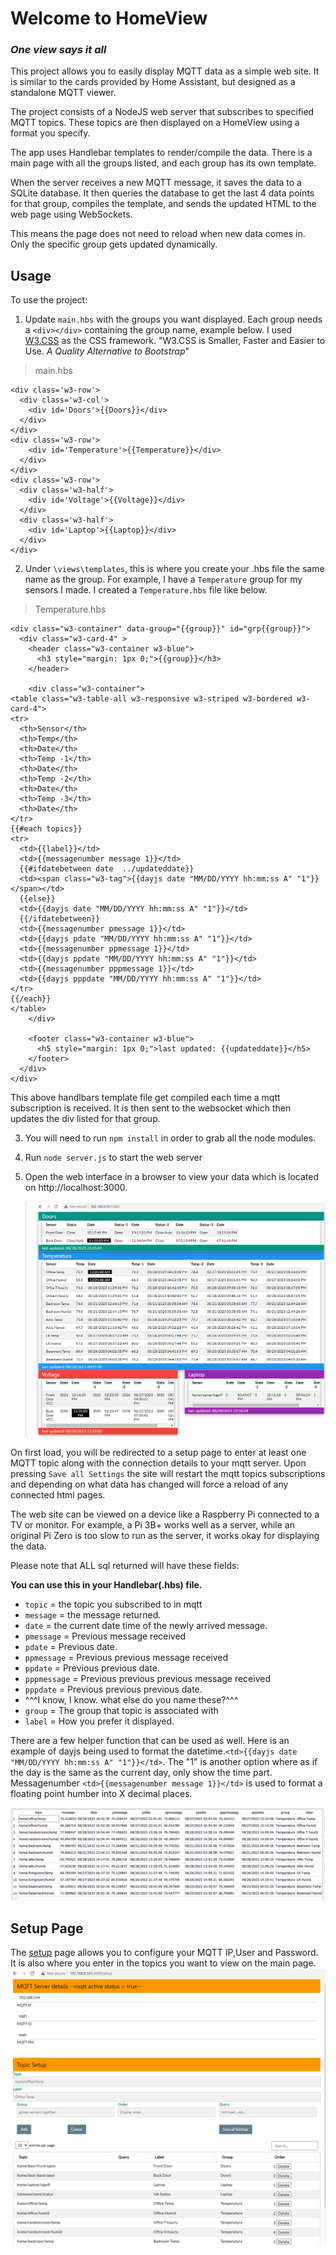# Welcome to HomeView

### _One view says it all_

This project allows you to easily display MQTT data as a simple web site. It is similar to the cards provided by Home Assistant, but designed as a standalone MQTT viewer.

The project consists of a NodeJS web server that subscribes to specified MQTT topics. These topics are then displayed on a HomeView using a format you specify.

The app uses Handlebar templates to render/compile the data. There is a main page with all the groups listed, and each group has its own template.

When the server receives a new MQTT message, it saves the data to a SQLite database. It then queries the database to get the last 4 data points for that group, compiles the template, and sends the updated HTML to the web page using WebSockets.

This means the page does not need to reload when new data comes in. Only the specific group gets updated dynamically.

## Usage

To use the project:

1. Update `main.hbs` with the groups you want displayed. Each group needs a `<div></div>` containing the group name, example below. I used [W3.CSS](https://www.w3schools.com/w3css/default.asp) as the CSS framework. "W3.CSS is Smaller, Faster and Easier to Use. _A Quality Alternative to Bootstrap_"

> main.hbs

```
<div class='w3-row'>
  <div class='w3-col'>
    <div id='Doors'>{{Doors}}</div>
  </div>
</div>
<div class='w3-row'>
    <div id='Temperature'>{{Temperature}}</div>
  </div>
</div>
<div class='w3-row'>
  <div class='w3-half'>
    <div id='Voltage'>{{Voltage}}</div>
  </div>
  <div class='w3-half'>
    <div id='Laptop'>{{Laptop}}</div>
  </div>
</div>
```

2. Under `\views\templates`, this is where you create your .hbs file the same name as the group. For example, I have a `Temperature` group for my sensors I made. I created a `Temperature.hbs` file like below.

> Temperature.hbs

```
<div class="w3-container" data-group="{{group}}" id="grp{{group}}">
  <div class="w3-card-4" >
    <header class="w3-container w3-blue">
      <h3 style="margin: 1px 0;">{{group}}</h3>
    </header>

    <div class="w3-container">
<table class="w3-table-all w3-responsive w3-striped w3-bordered w3-card-4">
<tr>
  <th>Sensor</th>
  <th>Temp</th>
  <th>Date</th>
  <th>Temp -1</th>
  <th>Date</th>
  <th>Temp -2</th>
  <th>Date</th>
  <th>Temp -3</th>
  <th>Date</th>
</tr>
{{#each topics}}
<tr>
  <td>{{label}}</td>
  <td>{{messagenumber message 1}}</td>
  {{#ifdatebetween date  ../updateddate}}
  <td><span class="w3-tag">{{dayjs date "MM/DD/YYYY hh:mm:ss A" "1"}}</span></td>
  {{else}}
  <td>{{dayjs date "MM/DD/YYYY hh:mm:ss A" "1"}}</td>
  {{/ifdatebetween}}
  <td>{{messagenumber pmessage 1}}</td>
  <td>{{dayjs pdate "MM/DD/YYYY hh:mm:ss A" "1"}}</td>
  <td>{{messagenumber ppmessage 1}}</td>
  <td>{{dayjs ppdate "MM/DD/YYYY hh:mm:ss A" "1"}}</td>
  <td>{{messagenumber pppmessage 1}}</td>
  <td>{{dayjs pppdate "MM/DD/YYYY hh:mm:ss A" "1"}}</td>
</tr>
{{/each}}
</table>
    </div>

    <footer class="w3-container w3-blue">
      <h5 style="margin: 1px 0;">last updated: {{updateddate}}</h5>
    </footer>
  </div>
</div>
```

This above handlbars template file get compiled each time a mqtt subscription is received. It is then sent to the websocket which then updates the div listed for that group.

3. You will need to run `npm install` in order to grab all the node modules.
4. Run `node server.js` to start the web server

5. Open the web interface in a browser to view your data which is located on http://localhost:3000.

> ![HomeView](/images/homeview.png)

On first load, you will be redirected to a setup page to enter at least one MQTT topic along with the connection details to your mqtt server. Upon pressing `Save all Settings` the site will restart the mqtt topics subscriptions and depending on what data has changed will force a reload of any connected html pages.

The web site can be viewed on a device like a Raspberry Pi connected to a TV or monitor. For example, a Pi 3B+ works well as a server, while an original Pi Zero is too slow to run as the server, it works okay for displaying the data.

Please note that ALL sql returned will have these fields:

**You can use this in your Handlebar(.hbs) file.**

- `topic` = the topic you subscribed to in mqtt
- `message` = the message returned.
- `date` = the current date time of the newly arrived message.
- `pmessage` = Previous message received
- `pdate` = Previous date.
- `ppmessage` = Previous previous message received
- `ppdate` = Previous previous date.
- `pppmessage` = Previous previous previous message received
- `pppdate` = Previous previous previous date.
- ^^^I know, I know. what else do you name these?^^^
- `group` = The group that topic is associated with
- `label` = How you prefer it displayed.

There are a few helper function that can be used as well. Here is an example of dayjs being used to format the datetime.`<td>{{dayjs date "MM/DD/YYYY hh:mm:ss A" "1"}}</td>`. The "1" is another option where as if the day is the same as the current day, only show the time part. Messagenumber `<td>{{messagenumber message 1}}</td>` is used to format a floating point humber into X decimal places.

![sqloutput](./images/sql_output.png)

## Setup Page

The [setup](./images/setup.png) page allows you to configure your MQTT IP,User and Password. It is also where you enter in the topics you want to view on the main page.
![Setup](/images/setup.png)
